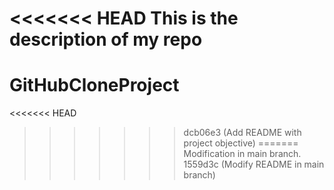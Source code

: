 <<<<<<< HEAD
This is the description of my repo
=======
# GitHubCloneProject
<<<<<<< HEAD
>>>>>>> dcb06e3 (Add README with project objective)
=======
Modification in main branch.
>>>>>>> 1559d3c (Modify README in main branch)
